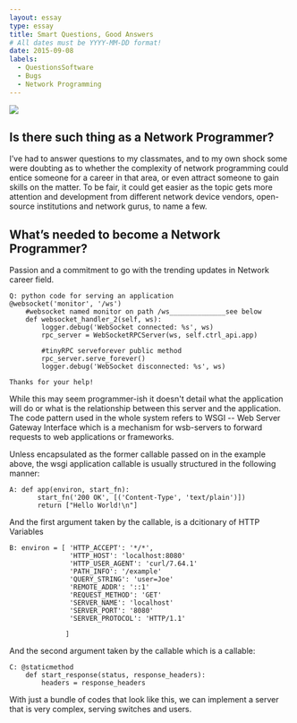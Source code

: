 ```yaml
---
layout: essay
type: essay
title: Smart Questions, Good Answers
# All dates must be YYYY-MM-DD format!
date: 2015-09-08
labels:
  - QuestionsSoftware
  - Bugs
  - Network Programming
---
```


<img class="ui medium right floated image" src="https://drive.google.com/file/d/1D7Xllvlr6HzkkbPxn5ODbB15X_EjWION/view?usp=sharing">

## Is there such thing as a Network Programmer?

I’ve had to answer questions to my classmates, and to my own shock some were doubting as to whether the complexity of network programming could entice someone for a career in that area, or even attract someone to gain skills on the matter. To be fair, it could get easier as the topic gets more attention and development from different network device vendors, open-source institutions and network gurus, to name a few.

## What’s needed to become a Network Programmer?

Passion and a commitment to go with the trending updates in Network career field.
```
Q: python code for serving an application
@websocket('monitor', '/ws')
    #websocket named monitor on path /ws______________see below
    def websocket_handler_2(self, ws):
        logger.debug('WebSocket connected: %s', ws)
        rpc_server = WebSocketRPCServer(ws, self.ctrl_api.app)
        
        #tinyRPC serveforever public method
        rpc_server.serve_forever()
        logger.debug('WebSocket disconnected: %s', ws)

Thanks for your help!
```

While this may seem programmer-ish it doesn't detail what the application will do or what is the relationship between this server and the application.
The code pattern used in the whole system refers to WSGI -- Web Server Gateway Interface which is a mechanism  for wsb-servers to forward requests to web applications or frameworks.

Unless encapsulated as the former callable passed on in the example above, the wsgi application callable is usually structured in the following manner:

```
A: def app(environ, start_fn):
       start_fn('200 OK', [('Content-Type', 'text/plain')])
       return ["Hello World!\n"]

```
And the first argument taken by the callable, is a dcitionary of HTTP Variables
```
B: environ = [ 'HTTP_ACCEPT': '*/*',
               'HTTP_HOST': 'localhost:8080'
               'HTTP_USER_AGENT': 'curl/7.64.1'
               'PATH_INFO': '/example'
               'QUERY_STRING': 'user=Joe'
               'REMOTE_ADDR': '::1'
               'REQUEST_METHOD': 'GET'
               'SERVER_NAME': 'localhost'
               'SERVER_PORT': '8080'
               'SERVER_PROTOCOL': 'HTTP/1.1'
                
              ]

```
And the second argument taken by the callable which is a callable:

```
C: @staticmethod
    def start_response(status, response_headers):
        headers = response_headers

```
With just a bundle of codes that look like this, we can implement a server that is very complex, serving switches and users.

